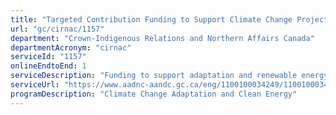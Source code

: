 ```yaml
---
title: "Targeted Contribution Funding to Support Climate Change Projects"
url: "gc/cirnac/1157"
department: "Crown-Indigenous Relations and Northern Affairs Canada"
departmentAcronym: "cirnac"
serviceId: "1157"
onlineEndtoEnd: 1
serviceDescription: "Funding to support adaptation and renewable energy projects."
serviceUrl: "https://www.aadnc-aandc.gc.ca/eng/1100100034249/1100100034253"
programDescription: "Climate Change Adaptation and Clean Energy"
---
```

